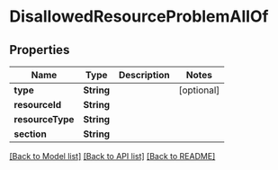 # DisallowedResourceProblemAllOf

## Properties
Name | Type | Description | Notes
------------ | ------------- | ------------- | -------------
**type** | **String** |  | [optional] 
**resourceId** | **String** |  | 
**resourceType** | **String** |  | 
**section** | **String** |  | 

[[Back to Model list]](../README.md#documentation-for-models) [[Back to API list]](../README.md#documentation-for-api-endpoints) [[Back to README]](../README.md)


